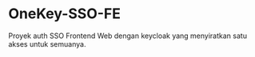 # OneKey-SSO-FE
Proyek auth SSO Frontend Web dengan keycloak yang menyiratkan satu akses untuk semuanya.
